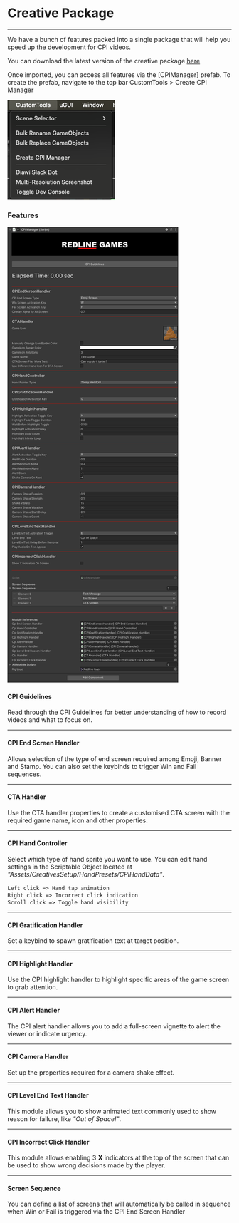 # Creative Package

---

We have a bunch of features packed into a single package that will help you speed up the development for CPI videos.

You can download the latest version of the creative package [here](packages/CreativesPackage_v2.0.unitypackage "Creative Package")


Once imported, you can access all features via the [CPIManager] prefab.
To create the prefab, navigate to the top bar CustomTools > Create CPI Manager

![Screenshot](img/CreateCpiManager.png "Create CPI Manager")

### Features

![Screenshot](img/CPIManagerInspector.png "CPI Manager Inspector")

#### <b>CPI Guidelines</b>

Read through the CPI Guidelines for better understanding of how to record videos and what to focus on.

---

#### <b>CPI End Screen Handler</b>

Allows selection of the type of end screen required among Emoji, Banner and Stamp. You can also set the keybinds to trigger Win and Fail sequences.

---

#### <b>CTA Handler</b>

Use the CTA handler properties to create a customised CTA screen with the required game name, icon and other properties.

---

#### <b>CPI Hand Controller</b>

Select which type of hand sprite you want to use. You can edit hand settings in the Scriptable Object located at _"Assets/CreativesSetup/HandPresets/CPIHandData"_.

```text
Left click => Hand tap animation
Right click => Incorrect click indication
Scroll click => Toggle hand visibility
```

---

#### <b>CPI Gratification Handler</b>

Set a keybind to spawn gratification text at target position.

---

#### <b>CPI Highlight Handler</b>

Use the CPI highlight handler to highlight specific areas of the game screen to grab attention.

---

#### <b>CPI Alert Handler</b>

The CPI alert handler allows you to add a full-screen vignette to alert the viewer or indicate urgency.

---

#### <b>CPI Camera Handler</b>

Set up the properties required for a camera shake effect.

---

#### <b>CPI Level End Text Handler</b>

This module allows you to show animated text commonly used to show reason for failure, like _"Out of Space!"_.

---

#### <b>CPI Incorrect Click Handler</b>

This module allows enabling 3 <b>X</b> indicators at the top of the screen that can be used to show wrong decisions made by the player.

---

#### <b>Screen Sequence</b>

You can define a list of screens that will automatically be called in sequence when Win or Fail is triggered via the CPI End Screen Handler